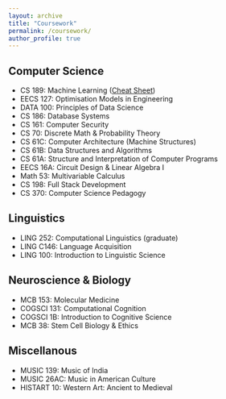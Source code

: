 ```yaml
---
layout: archive
title: "Coursework"
permalink: /coursework/
author_profile: true
---
```


## Computer Science

* CS 189: Machine Learning ([Cheat Sheet](/files/189%20MT%20+%20Final%20Cheatsheets.pdf))
* EECS 127: Optimisation Models in Engineering
* DATA 100: Principles of Data Science
* CS 186: Database Systems
* CS 161: Computer Security
* CS 70: Discrete Math & Probability Theory
* CS 61C: Computer Architecture (Machine Structures)
* CS 61B: Data Structures and Algorithms
* CS 61A: Structure and Interpretation of Computer Programs
* EECS 16A: Circuit Design & Linear Algebra I
* Math 53: Multivariable Calculus
* CS 198: Full Stack Development
* CS 370: Computer Science Pedagogy

## Linguistics

* LING 252: Computational Linguistics (graduate)
* LING C146: Language Acquisition
* LING 100: Introduction to Linguistic Science

## Neuroscience & Biology

* MCB 153: Molecular Medicine
* COGSCI 131: Computational Cognition
* COGSCI 1B: Introduction to Cognitive Science
* MCB 38: Stem Cell Biology & Ethics

## Miscellanous

* MUSIC 139: Music of India
* MUSIC 26AC: Music in American Culture
* HISTART 10: Western Art: Ancient to Medieval
